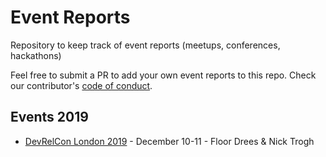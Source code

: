 # Event Reports
Repository to keep track of event reports (meetups, conferences, hackathons)

Feel free to submit a PR to add your own event reports to this repo. Check our contributor's [code of conduct](./CODE_OF_CONDUCT.md).


## Events 2019
- [DevRelCon London 2019](./DevRelCon&#32;London&#32;2019/README.md) - December 10-11 - Floor Drees & Nick Trogh


